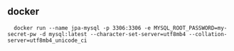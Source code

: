 ## docker
```shell script
  docker run --name jpa-mysql -p 3306:3306 -e MYSQL_ROOT_PASSWORD=my-secret-pw -d mysql:latest --character-set-server=utf8mb4 --collation-server=utf8mb4_unicode_ci
```
